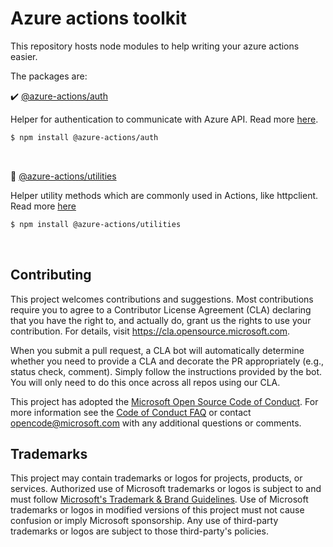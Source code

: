 # Azure actions toolkit

This repository hosts node modules to help writing your azure actions easier.

The packages are:

:heavy_check_mark: [@azure-actions/auth](packages/auth)

Helper for authentication to communicate with Azure API. Read more [here](https://github.com/Azure/actions-toolkit/tree/main/packages/auth).

```bash
$ npm install @azure-actions/auth
```
<br/>

📔 [@azure-actions/utilities](packages/utilities)

Helper utility methods which are commonly used in Actions, like httpclient. Read more [here](https://github.com/Azure/actions-toolkit/tree/main/packages/utilities)

```bash
$ npm install @azure-actions/utilities
```
<br/>

## Contributing

This project welcomes contributions and suggestions.  Most contributions require you to agree to a
Contributor License Agreement (CLA) declaring that you have the right to, and actually do, grant us
the rights to use your contribution. For details, visit https://cla.opensource.microsoft.com.

When you submit a pull request, a CLA bot will automatically determine whether you need to provide
a CLA and decorate the PR appropriately (e.g., status check, comment). Simply follow the instructions
provided by the bot. You will only need to do this once across all repos using our CLA.

This project has adopted the [Microsoft Open Source Code of Conduct](https://opensource.microsoft.com/codeofconduct/).
For more information see the [Code of Conduct FAQ](https://opensource.microsoft.com/codeofconduct/faq/) or
contact [opencode@microsoft.com](mailto:opencode@microsoft.com) with any additional questions or comments.

## Trademarks

This project may contain trademarks or logos for projects, products, or services. Authorized use of Microsoft 
trademarks or logos is subject to and must follow 
[Microsoft's Trademark & Brand Guidelines](https://www.microsoft.com/en-us/legal/intellectualproperty/trademarks/usage/general).
Use of Microsoft trademarks or logos in modified versions of this project must not cause confusion or imply Microsoft sponsorship.
Any use of third-party trademarks or logos are subject to those third-party's policies.

